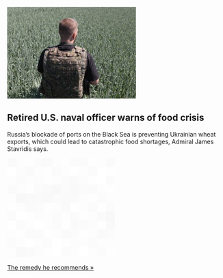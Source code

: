 
![Retired U.S. naval officer warns of food crisis](./20220612115844.png)
## Retired U.S. naval officer warns of food crisis

Russia’s blockade of ports on the Black Sea is preventing Ukrainian wheat exports, which could lead to catastrophic food shortages, Admiral James Stavridis says.

![pic](../square_bg.png)

[The remedy he recommends  »](https://www.yahoo.com/finance/news/russia-ukraine-war-global-food-security-issues-165151840.html)
